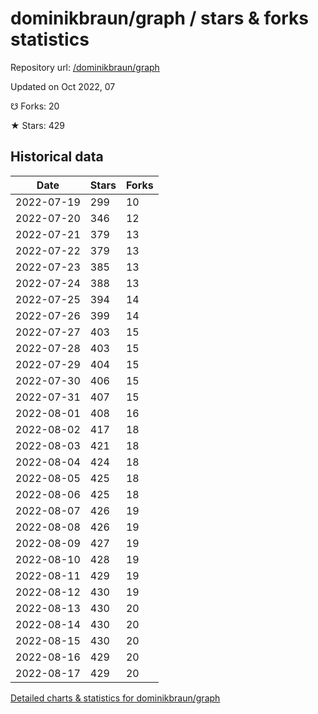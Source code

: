 # dominikbraun/graph / stars & forks statistics

Repository url: [/dominikbraun/graph](https://github.com/dominikbraun/graph)

Updated on Oct 2022, 07

☋ Forks: 20

★ Stars: 429

## Historical data
| Date | Stars | Forks |
|------|-------|-------|
| 2022-07-19 | 299 | 10 | 
| 2022-07-20 | 346 | 12 | 
| 2022-07-21 | 379 | 13 | 
| 2022-07-22 | 379 | 13 | 
| 2022-07-23 | 385 | 13 | 
| 2022-07-24 | 388 | 13 | 
| 2022-07-25 | 394 | 14 | 
| 2022-07-26 | 399 | 14 | 
| 2022-07-27 | 403 | 15 | 
| 2022-07-28 | 403 | 15 | 
| 2022-07-29 | 404 | 15 | 
| 2022-07-30 | 406 | 15 | 
| 2022-07-31 | 407 | 15 | 
| 2022-08-01 | 408 | 16 | 
| 2022-08-02 | 417 | 18 | 
| 2022-08-03 | 421 | 18 | 
| 2022-08-04 | 424 | 18 | 
| 2022-08-05 | 425 | 18 | 
| 2022-08-06 | 425 | 18 | 
| 2022-08-07 | 426 | 19 | 
| 2022-08-08 | 426 | 19 | 
| 2022-08-09 | 427 | 19 | 
| 2022-08-10 | 428 | 19 | 
| 2022-08-11 | 429 | 19 | 
| 2022-08-12 | 430 | 19 | 
| 2022-08-13 | 430 | 20 | 
| 2022-08-14 | 430 | 20 | 
| 2022-08-15 | 430 | 20 | 
| 2022-08-16 | 429 | 20 | 
| 2022-08-17 | 429 | 20 | 


[Detailed charts & statistics for dominikbraun/graph](https://reviewgithub.com/rep/dominikbraun/graph)
